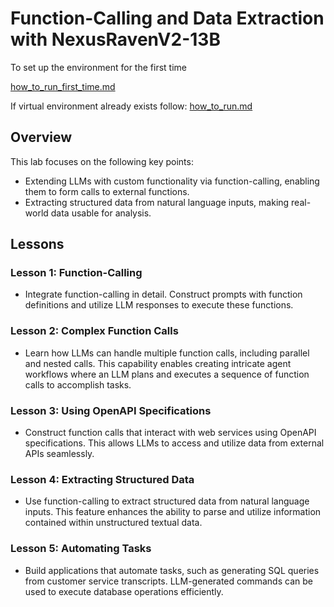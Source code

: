 # Function-Calling and Data Extraction with NexusRavenV2-13B

To set up the environment for the first time

[how_to_run_first_time.md](how_to_run_first_time.md)

If virtual environment already exists follow: [how_to_run.md](how_to_run.md)

## Overview

This lab focuses on the following key points:
- Extending LLMs with custom functionality via function-calling, enabling them to form calls to external functions.
- Extracting structured data from natural language inputs, making real-world data usable for analysis.

## Lessons

### Lesson 1: Function-Calling
- Integrate function-calling in detail. Construct prompts with function definitions and utilize LLM responses to execute these functions.

### Lesson 2: Complex Function Calls
- Learn how LLMs can handle multiple function calls, including parallel and nested calls. This capability enables creating intricate agent workflows where an LLM plans and executes a sequence of function calls to accomplish tasks.

### Lesson 3: Using OpenAPI Specifications
- Construct function calls that interact with web services using OpenAPI specifications. This allows LLMs to access and utilize data from external APIs seamlessly.

### Lesson 4: Extracting Structured Data
- Use function-calling to extract structured data from natural language inputs. This feature enhances the ability to parse and utilize information contained within unstructured textual data.

### Lesson 5: Automating Tasks
- Build applications that automate tasks, such as generating SQL queries from customer service transcripts. LLM-generated commands can be used to execute database operations efficiently.
